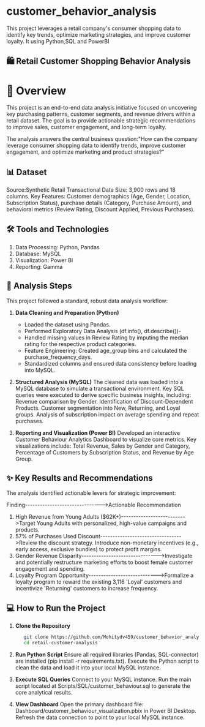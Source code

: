 # customer_behavior_analysis
This project leverages a retail company's consumer shopping data to identify key trends, optimize marketing strategies, and improve customer loyalty. It using Python,SQL and PowerBI


## 🛍️ Retail Customer Shopping Behavior Analysis

# 🌟 Overview
This project is an end-to-end data analysis initiative focused on uncovering key purchasing patterns, customer segments, and revenue drivers within a retail dataset. The goal is to provide actionable strategic recommendations to improve sales, customer engagement, and long-term loyalty.

The analysis answers the central business question:"How can the company leverage consumer shopping data to identify trends, improve customer engagement, and optimize marketing and product strategies?"

## 📊 Dataset

Source:Synthetic Retail Transactional Data
Size: 3,900 rows and 18 columns.
Key Features: Customer demographics (Age, Gender, Location, Subscription Status), purchase details (Category, Purchase Amount), and behavioral metrics (Review Rating, Discount Applied, Previous Purchases).

## 🛠️ Tools and Technologies
1. Data Processing:
   Python, Pandas
2. Database:
   MySQL
3. Visualization:
   Power BI
4. Reporting:
   Gamma
   
## 🚀 Analysis Steps

This project followed a standard, robust data analysis workflow:

1. **Data Cleaning and Preparation (Python)**
   - Loaded the dataset using Pandas.
   - Performed Exploratory Data Analysis (df.info(), df.describe())-
   - Handled missing values in Review Rating by imputing the median rating for the respective product categories.
   - Feature Engineering: Created age_group bins and calculated the purchase_frequency_days.
   - Standardized columns and ensured data consistency before loading into MySQL.
   
2. **Structured Analysis (MySQL)**
   The cleaned data was loaded into a MySQL database to simulate a transactional environment. Key SQL queries were executed to derive specific business insights,
   including:
   Revenue comparison by Gender.
   Identification of Discount-Dependent Products.
   Customer segmentation into New, Returning, and Loyal groups.
   Analysis of subscription impact on average spending and repeat purchases.
   
3. **Reporting and Visualization (Power BI)**
   Developed an interactive Customer Behaviour Analytics Dashboard to visualize core metrics.
   Key visualizations include: Total Revenue, Sales by Gender and Category, Percentage of Customers by Subscription Status, and Revenue by Age Group.

## ✨ Key Results and Recommendations

The analysis identified actionable levers for strategic improvement:

Finding------------------------------->Actionable Recommendation
1. High Revenue from Young Adults ($62K+)-------------------------->Target Young Adults with personalized, high-value campaigns and products.
2. 57% of Purchases Used Discount--------------------------------->Review the discount strategy. Introduce non-monetary incentives (e.g., early access, exclusive bundles) to protect profit margins.
3. Gender Revenue Disparity------------------------------->Investigate and potentially restructure marketing efforts to boost female customer engagement and spending.
4. Loyalty Program Opportunity---------------------------->Formalize a loyalty program to reward the existing 3,116 'Loyal' customers and incentivize 'Returning' customers to increase frequency.
  
  
## 💻 How to Run the Project

1. **Clone the Repository**
   ```bash
      git clone https://github.com/Mohitydv459/customer_behavior_analysis.git
      cd retail-customer-analysis
   ```
   
2. **Run Python Script**
   Ensure all required libraries (Pandas, SQL-connector) are installed (pip install -r requirements.txt).
   Execute the Python script to clean the data and load it into your local MySQL instance.
   
3. **Execute SQL Queries**
   Connect to your MySQL instance.
   Run the main script located at Scripts/SQL/customer_behaviour.sql to generate the core analytical results.
   
4. **View Dashboard**
   Open the primary dashboard file: Dashboard/customer_behaviour_visualization.pbix in Power BI Desktop.
   Refresh the data connection to point to your local MySQL instance.

